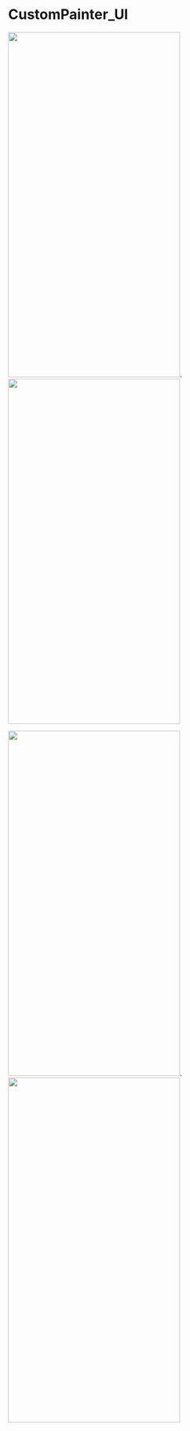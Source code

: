 # CustomPainter_UI

<img src="https://user-images.githubusercontent.com/96940619/225054502-687d9d47-c838-4f59-aa32-bfb00d73998b.jpg" width="350" height="700">.
<img src="https://user-images.githubusercontent.com/96940619/225054511-8bdc516c-bc90-442c-a0c6-0e8fa368cba3.jpg" width="350" height="700">

<img src="https://user-images.githubusercontent.com/96940619/225054514-c3f58645-896c-4691-bf7d-2b7e781f4a75.jpg" width="350" height="700">.
<img src="https://user-images.githubusercontent.com/96940619/225054523-97de51b6-2d13-4ee4-806a-e9966538b5e8.jpg" width="350" height="700">

